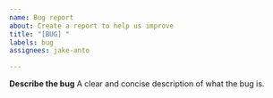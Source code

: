 ```yaml
---
name: Bug report
about: Create a report to help us improve
title: "[BUG] "
labels: bug
assignees: jake-anto

---
```


**Describe the bug**
A clear and concise description of what the bug is.
